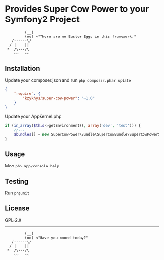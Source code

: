 Provides Super Cow Power to your Symfony2 Project
=================================================

             (__)
             (oo) <"There are no Easter Eggs in this framework."
       /------\/
      / |    ||
     *  /\---/\
        ~~   ~~


Installation
------------

Update your composer.json and run `php composer.phar update`

``` json
{
    "require": {
        "kzykhys/super-cow-power": "~1.0"
    }
}
```

Update your AppKernel.php

``` php
if (in_array($this->getEnvironment(), array('dev', 'test'))) {
    //...
    $bundles[] = new SuperCowPower\Bundle\SuperCowBundle\SuperCowPowerSuperCowBundle();
}
```

Usage
-----

Moo `php app/console help`

Testing
-------

Run `phpunit`

License
-------

GPL-2.0

------

             (__)
             (oo) <"Have you mooed today?"
       /------\/
      / |    ||
     *  /\---/\
        ~~   ~~

